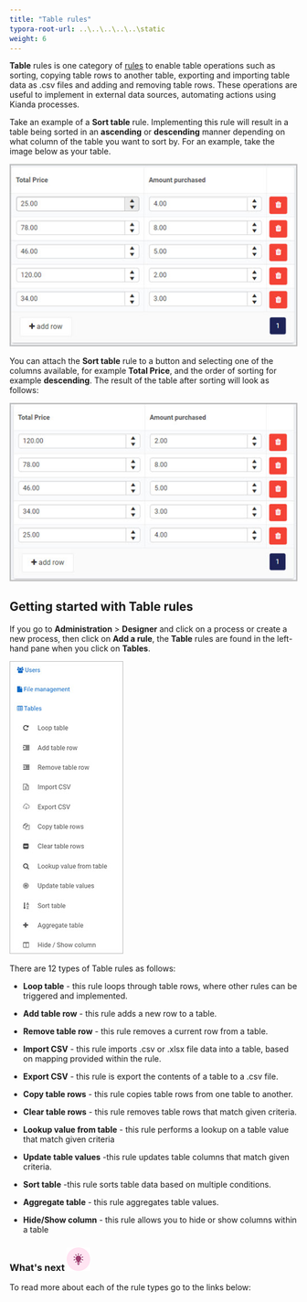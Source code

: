 ```yaml
---
title: "Table rules"
typora-root-url: ..\..\..\..\..\static
weight: 6
---
```


**Table** rules is one category of [rules](/docs/platform/rules/) to enable table operations such as sorting, copying table rows to another table, exporting and importing table data as .csv files and adding and removing table rows. These operations are useful to implement in external data sources, automating actions using Kianda processes.

Take an example of a **Sort table** rule. Implementing this rule will result in a table being sorted in an **ascending** or **descending** manner depending on what column of the table you want to sort by. For an example, take the image below as your table.

![Example table](/images/table-rules-table-example.jpg)

You can attach the **Sort table** rule to a button and selecting one of the columns available, for example **Total Price**, and the order of sorting for example **descending**. The result of the table  after sorting will look as follows:

 ![Example table](/images/table-rules-result-table.jpg)

## Getting started with Table rules ##

If you go to **Administration** > **Designer** and click on a process or create a new process, then click on **Add a rule**, the **Table** rules are found in the left-hand pane when you click on **Tables**.

![Table rules](/images/table-rules-all.jpg)

There are 12 types of Table rules as follows:

- **Loop table** - this rule loops through table rows, where other rules can be triggered and implemented.

- **Add table row** - this rule adds a new row to a table.

- **Remove table row** - this rule removes a current row from a table.

- **Import CSV** - this rule imports .csv or .xlsx file data into a table, based on mapping provided within the rule.

- **Export CSV** - this rule is export the contents of a table to a .csv file.

- **Copy table rows** - this rule copies table rows from one table to another.

- **Clear table rows** - this rule removes table rows that match given criteria.

- **Lookup value from table** - this rule performs a lookup on a table value that match given criteria

- **Update table values** -this rule updates table columns that match given criteria.

- **Sort table** -this rule sorts table data based on multiple conditions.

- **Aggregate table** - this rule aggregates table values.

- **Hide/Show column** - this rule allows you to hide or show columns within a table

  

### What's next  ![Idea icon](/images/18.png) ###

To read more about each of the rule types go to the links below:
